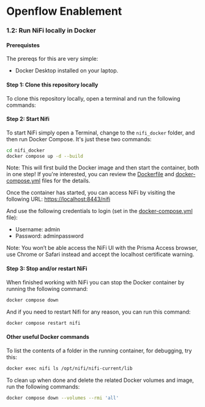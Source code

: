 # Openflow Enablement

### 1.2: Run NiFi locally in Docker
#### Prerequistes
The prereqs for this are very simple:
* Docker Desktop installed on your laptop.


#### Step 1: Clone this repository locally
To clone this repository locally, open a terminal and run the following commands:


#### Step 2: Start Nifi
To start NiFi simply open a Terminal, change to the `nifi_docker` folder, and then run Docker Compose. It's just these two commands:
```bash
cd nifi_docker
docker compose up -d --build
```

Note: This will first build the Docker image and then start the container, both in one step! If you're interested, you can review the [Dockerfile](nifi_docker/Dockerfile) and [docker-compose.yml](nifi_docker/docker-compose.yml) files for the details.

Once the container has started, you can access NiFi by visiting the following URL:
[https://localhost:8443/nifi](https://localhost:8443/nifi)

And use the following credentials to login (set in the [docker-compose.yml](nifi_docker/docker-compose.yml) file):
* Username: admin
* Password: adminpassword

Note: You won’t be able access the NiFi UI with the Prisma Access browser, use Chrome or Safari instead and accept the localhost certificate warning.


#### Step 3: Stop and/or restart NiFi
When finished working with NiFi you can stop the Docker container by running the following command:
```bash
docker compose down
```

And if you need to restart Nifi for any reason, you can run this command:
```bash
docker compose restart nifi
```

#### Other useful Docker commands
To list the contents of a folder in the running container, for debugging, try this:
```bash
docker exec nifi ls /opt/nifi/nifi-current/lib
```

To clean up when done and delete the related Docker volumes and image, run the following commands:
```bash
docker compose down --volumes --rmi 'all'
```

